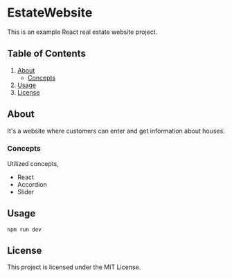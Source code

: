 # EstateWebsite
This is an example React real estate website project.
## Table of Contents

1. [About](#about)
    - [Concepts](#concepts)
2. [Usage](#usage)
3. [License](#license)


## About
It's a website where customers can enter and get information about houses.

### Concepts
Utilized concepts,
- React
- Accordion
- Slider

## Usage

```
npm run dev
```

## License

This project is licensed under the MIT License.





